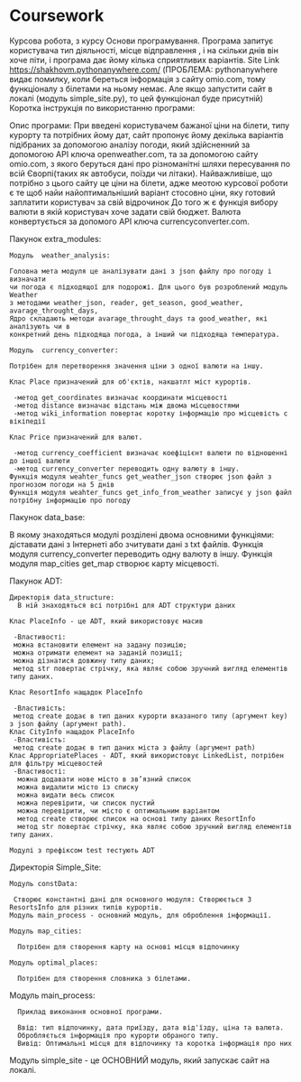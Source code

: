 # Coursework
Курсова робота, з курсу Основи програмування.
Програма запитує користувача тип діяльності, місце відправлення , і на скільки днів він хоче піти, і програма дає йому кілька сприятливих варіантів.
Site Link https://shakhovm.pythonanywhere.com/ (ПРОБЛЕМА: pythonanywhere видає помилку, коли береться інформація з сайту omio.com, тому функціоналу з білетами на ньому немає. Але якщо запустити сайт в локалі (модуль simple_site.py), то цей функціонал буде присутній)
Коротка інструкція по використанню програми:

Опис програми:
При введені користувачем бажаної ціни на білети, типу курорту та потрібних йому дат, сайт пропонує йому декілька варіантів підібраних за допомогою аналізу погоди, який здійсненний за допомогою API ключа openweather.com, та за допомогою сайту omio.com, з якого беруться дані про різноманітні шляхи пересування по всій Єворпі(таких як автобуси, поїзди чи літаки). Найважливіше, що потрібно з цього сайту це ціни на білети, адже меoтою курсової роботи є те щоб найи найоптимальніший варіант стосовно ціни, яку готовий заплатити користувач за свій відрочинок До того ж є функція вибору валюти в якій користувач хоче задати свій бюджет. Валюта конвертується за допомого API ключа currencyconverter.com.

  Пакунок extra_modules:
  
    Модуль  weather_analysis:

    Головна мета модуля це аналізувати дані з json файлу про погоду і визначати
    чи погода є підходящої для подорожі. Для цього був розроблений модуль Weather
    з методами weather_json, reader, get_season, good_weather, avarage_throught_days,
    Ядро складають методи avarage_throught_days та good_weather, які аналізують чи в
    конкретний день підходяща погода, а інший чи підходяща температура.
    
    Модуль  currency_converter:
    
    Потрібен для перетворення значення ціни з одної валюти на іншу.
    
    Клас Place призначений для об'єктів, накшатлт міст курортів. 
  
     -метод get_coordinates визначає координати місцевості
     -метод distance визначає відстань між двома місцевостями
     -метод wiki_information повертає коротку інформацію про місцевість с вікіпедії
   
    Клас Price призначений для валют.

     -метод currency_coefficient визначає коефіцієнт валюти по відношенні до іншої валюти
     -метод currency_converter переводить одну валюту в іншу.
    Функція модуля weahter_funcs get_weather_json створює json файл з прогнозом погоди на 5 днів
    Функція модуля weahter_funcs get_info_from_weather записує у json файл потрібну інформацію про погоду
  
  Пакунок data_base:
  
  В якому знаходяться модулі розділені двома основними функціями: діставати дані з
  Інтернеті або зчитувати дані з txt файлів.
  Функція модуля currency_converter переводить одну валюту в іншу.
  Функція модуля map_cities get_map створює карту місцевості.
  
  
  Пакунок ADT:
    
    Директорія data_structure:
      В ній знаходяться всі потрібні для ADT структури даних
    
    Клас PlaceInfo - це ADT, який використовує масив

     -Властивості:
     можна встановити елемент на задану позицію;
     можна отримати елемент на заданій позиції;
     можна дізнатися довжину типу даних;
     метод str повертає стрічку, яка являє собою зручний вигляд елементів типу даних.
   
    Клас ResortInfo нащадок PlaceInfo

     -Властивість:
     метод create додає в тип даних курорти вказаного типу (аргумент key) з json файлу (аргумент path).
    Клас CityInfo нащадок PlaceInfo
     -Властивість:
     метод create додає в тип даних міста з файлу (аргумент path)
    Клас AppropriatePlaces - ADT, який використовує LinkedList, потрібен для фільтру місцевостей
     -Властивості:
      можна додавати нове місто в зв’язний список
      можна видалити місто із списку
      можна видати весь список
      можна перевірити, чи список пустий
      можна перевірити, чи місто є оптимальним варіантом
      метод create створює список на основі типу даних ResortInfo
      метод str повертає стрічку, яка являє собою зручний вигляд елементів типу даних.
    
    Модулі з префіксом test тестують ADT
  
  Директорія Simple_Site:
    
    Модуль constData:

     Створює константні дані для основного модуля: Створюється 3 ResortsInfo для різних типів курортів.
    Модуль main_process - основний модуль, для оброблення інформації.
    
    Модуль map_cities:
    
      Потрібен для створення карту на основі місця відпочинку
     
    Модуль optimal_places:
      
      Потрібен для створення словника з білетами.
    
  
  Модуль main_process:
      
      Приклад виконання основної програми.
      
      Ввід: тип відпочинку, дата приїзду, дата від'їзду, ціна та валюта.
      Обробляється інформація про курорти обраного типу.
      Вивід: Оптимальні місця для відпочинку та коротка інформація про них

    
  
  Модуль simple_site - це ОСНОВНИЙ модуль, який запускає сайт на локалі. 

